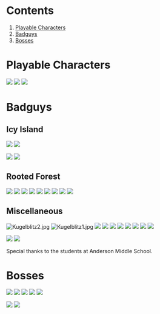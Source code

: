 # Contents
  1. [Playable Characters](https://github.com/SuperTux/supertux/wiki/Concept-Art#Playable-Characters)
  2. [Badguys](https://github.com/SuperTux/supertux/wiki/Concept-Art#Badguys)
  3. [Bosses](https://github.com/SuperTux/supertux/wiki/Concept-Art#Bosses)


Playable Characters
===================

![](images/Actions.jpg)
![](images/Actions2.jpg)
![](images/Pogo.jpg)


Badguys
=======

Icy Island
----------

![](images/Mriceblock-left-2.png)
![](images/Kamikaze-left.png)

![](images/Icecrusher-concept-art.png)
![](images/Boarding-nq8.png)

Rooted Forest
-------------

![](images/Granito.png)
![](images/Littletrees.png)
![](images/Littlestone.png)
![](images/Waterdrop.png)
![](images/Firedrop.png)
![](images/Spider.jpg)
![](images/Spooky-Tree.jpeg)
![](images/Stony_wall.png)
![](images/Owl.png)

Miscellaneous
-------------

![](images/Kugelblitz2.jpg "Kugelblitz2.jpg")
![](images/Kugelblitz1.jpg "Kugelblitz1.jpg")
![](images/Minibomb.png)
![](images/ChristophEstart.png)
![](images/Totem.jpg)
![](images/Spitter.png)
![](images/Eater.png)
![](images/Minibomb-and-stuff.png) 
![](images/Forestguys.jpg)
![](images/Cactus.jpg)

![](images/Enemies.jpg)
![](images/Enemies2.jpg)

Special thanks to the students at Anderson Middle School.


Bosses
======

![](images/Yetiboss.jpg)
![](images/Yeti2.jpg)
![](images/Yeti-concept.png)
![](images/Yeti-scan-roughs.png)
![](images/Yeti-concept-throw.png)

![](images/Forestboss.jpg)
![](images/Forestboss2.png)

